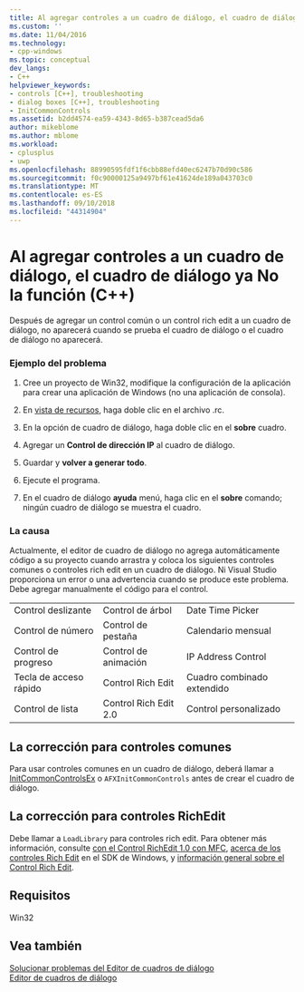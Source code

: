 ```yaml
---
title: Al agregar controles a un cuadro de diálogo, el cuadro de diálogo ya No la función (C++) | Microsoft Docs
ms.custom: ''
ms.date: 11/04/2016
ms.technology:
- cpp-windows
ms.topic: conceptual
dev_langs:
- C++
helpviewer_keywords:
- controls [C++], troubleshooting
- dialog boxes [C++], troubleshooting
- InitCommonControls
ms.assetid: b2dd4574-ea59-4343-8d65-b387cead5da6
author: mikeblome
ms.author: mblome
ms.workload:
- cplusplus
- uwp
ms.openlocfilehash: 88990595fdf1f6cbb88efd40ec6247b70d90c586
ms.sourcegitcommit: f0c90000125a9497bf61e41624de189a043703c0
ms.translationtype: MT
ms.contentlocale: es-ES
ms.lasthandoff: 09/10/2018
ms.locfileid: "44314904"
---
```

# <a name="adding-controls-to-a-dialog-causes-the-dialog-to-no-longer-function-c"></a>Al agregar controles a un cuadro de diálogo, el cuadro de diálogo ya No la función (C++)

Después de agregar un control común o un control rich edit a un cuadro de diálogo, no aparecerá cuando se prueba el cuadro de diálogo o el cuadro de diálogo no aparecerá.

### <a name="example-of-the-problem"></a>Ejemplo del problema

1. Cree un proyecto de Win32, modifique la configuración de la aplicación para crear una aplicación de Windows (no una aplicación de consola).

2. En [vista de recursos](../windows/resource-view-window.md), haga doble clic en el archivo .rc.

3. En la opción de cuadro de diálogo, haga doble clic en el **sobre** cuadro.

4. Agregar un **Control de dirección IP** al cuadro de diálogo.

5. Guardar y **volver a generar todo**.

6. Ejecute el programa.

7. En el cuadro de diálogo **ayuda** menú, haga clic en el **sobre** comando; ningún cuadro de diálogo se muestra el cuadro.

### <a name="the-cause"></a>La causa

Actualmente, el editor de cuadro de diálogo no agrega automáticamente código a su proyecto cuando arrastra y coloca los siguientes controles comunes o controles rich edit en un cuadro de diálogo. Ni Visual Studio proporciona un error o una advertencia cuando se produce este problema. Debe agregar manualmente el código para el control.

||||
|-|-|-|
|Control deslizante|Control de árbol|Date Time Picker|
|Control de número|Control de pestaña|Calendario mensual|
|Control de progreso|Control de animación|IP Address Control|
|Tecla de acceso rápido|Control Rich Edit|Cuadro combinado extendido|
|Control de lista|Control Rich Edit 2.0|Control personalizado|

## <a name="the-fix-for-common-controls"></a>La corrección para controles comunes

Para usar controles comunes en un cuadro de diálogo, deberá llamar a [InitCommonControlsEx](/windows/desktop/api/commctrl/nf-commctrl-initcommoncontrolsex) o `AFXInitCommonControls` antes de crear el cuadro de diálogo.

## <a name="the-fix-for-richedit-controls"></a>La corrección para controles RichEdit

Debe llamar a `LoadLibrary` para controles rich edit. Para obtener más información, consulte [con el Control RichEdit 1.0 con MFC](../windows/using-the-richedit-1-0-control-with-mfc.md), [acerca de los controles Rich Edit](/windows/desktop/Controls/about-rich-edit-controls) en el SDK de Windows, y [información general sobre el Control Rich Edit](../mfc/overview-of-the-rich-edit-control.md).

## <a name="requirements"></a>Requisitos

Win32

## <a name="see-also"></a>Vea también

[Solucionar problemas del Editor de cuadros de diálogo](../windows/troubleshooting-the-dialog-editor.md)  
[Editor de cuadros de diálogo](../windows/dialog-editor.md)